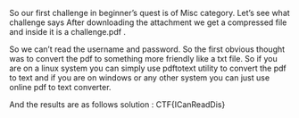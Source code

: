 So our first challenge in beginner’s quest is of Misc category. Let’s see what challenge says
After downloading the attachment we get a compressed file and inside it is a challenge.pdf .

So we can’t read the username and password. So the first obvious thought was to convert the pdf to something more friendly like a txt file. So if you are on a linux system you can simply use pdftotext utility to convert the pdf to text and if you are on windows or any other system you can just use online pdf to text converter.


And the results are as follows  solution : CTF{ICanReadDis}

 
